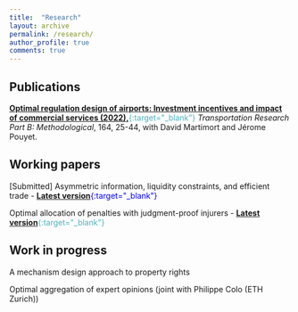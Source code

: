 ```yaml
---
title:  "Research"
layout: archive
permalink: /research/
author_profile: true
comments: true
---
```


## Publications

<span style="color:#4CB1BD;">[**Optimal regulation design of airports: Investment incentives and impact of commercial services (2022),**](https://www.sciencedirect.com/science/article/pii/S019126152200128X){:target="_blank"}</span> _Transportation Research Part B: Methodological_, 164, 25-44, with David Martimort and Jérome Pouyet.

## Working papers

[Submitted] Asymmetric information, liquidity constraints, and efficient trade - <span style="color:blue;">[**Latest version**](../files/Asymmetric_information_liquidity_and_trade.pdf){:target="_blank"}</span>

Optimal allocation of penalties with judgment-proof injurers - <span style="color:#4CB1BD;">[**Latest version**](../files/allocation_penalties_pommey.pdf){:target="_blank"}</span>

## Work in progress

A mechanism design approach to property rights

Optimal aggregation of expert opinions (joint with Philippe Colo (ETH Zurich))

